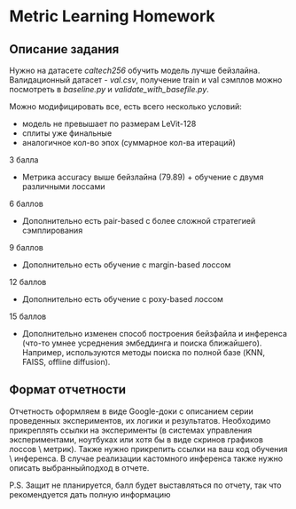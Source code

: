 # Metric Learning Homework

## Описание задания

Нужно на датасете *caltech256* обучить модель лучше бейзлайна. Валидационный датасет - *val.csv*, получение train и val сэмплов можно посмотреть в *baseline.py* и *validate_with_basefile.py*.

Можно модифицировать все, есть всего несколько условий:
- модель не превышает по размерам LeVit-128
- сплиты уже финальные
- аналогичное кол-во эпох (суммарное кол-ва итераций)

3 балла
- Метрика accuracy выше бейзлайна (79.89) + обучение с двумя различными лоссами

6 баллов
- Дополнительно есть pair-based с более сложной стратегией сэмплирования

9 баллов
- Дополнительно есть обучение с margin-based лоссом

12 баллов
- Дополнительно есть обучение с poxy-based лоссом

15 баллов
- Дополнительно изменен способ построения бейзфайла и инференса (что-то умнее усреднения эмбеддинга и поиска ближайшего). Например, используются методы поиска по полной базе (KNN, FAISS, offline diffusion).

## Формат отчетности

Отчетность оформляем в виде Google-доки с описанием серии проведенных экспериментов, их логики и результатов. Необходимо прикреплять ссылки на эксперименты (в системах управления экспериментами, ноутбуках или хотя бы в виде скринов графиков лоссов \ метрик). Также нужно прикрепить ссылки на ваш код обучения \ инференса. В случае реализации кастомного инференса также нужно описать выбранныйподход в отчете.

P.S. Защит не планируется, балл будет выставляться по отчету, так что рекомендуется дать полную информацию